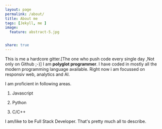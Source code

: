```yaml
---
layout: page
permalink: /about/
title: About me
tags: [Jekyll, me ]
image:
  feature: abstract-5.jpg


share: true
---
```


This is me a hardcore gitter.[The one who push code every single day ,Not only on Github ;-)]
I am <b>polyglot programmer</b>. I have coded in mostly all the modern programming language available.
Right now i am focussed on responsiv web, analytics and AI.

I am proficient in following areas.

1. Javascript

2. Python

3. C/C++

I am/like to be Full Stack Developer.
That's pretty much all to describe.


